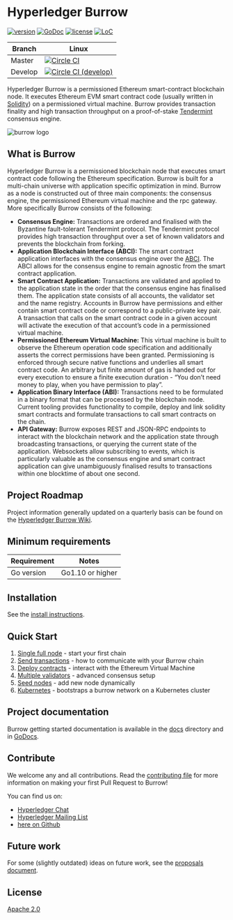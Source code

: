 # Hyperledger Burrow

[![version](https://img.shields.io/github/tag/hyperledger/burrow.svg)](https://github.com/hyperledger/burrow/releases/latest)
[![GoDoc](https://godoc.org/github.com/burrow?status.png)](https://godoc.org/github.com/hyperledger/burrow)
[![license](https://img.shields.io/github/license/hyperledger/burrow.svg)](LICENSE.md)
[![LoC](https://tokei.rs/b1/github/hyperledger/burrow?category=lines)](https://github.com/hyperledger/burrow)

Branch    | Linux
----------|------
| Master | [![Circle CI](https://circleci.com/gh/hyperledger/burrow/tree/master.svg?style=svg)](https://circleci.com/gh/hyperledger/burrow/tree/master) |
| Develop | [![Circle CI (develop)](https://circleci.com/gh/hyperledger/burrow/tree/develop.svg?style=svg)](https://circleci.com/gh/hyperledger/burrow/tree/develop) |

Hyperledger Burrow is a permissioned Ethereum smart-contract blockchain node. It executes Ethereum EVM smart contract code (usually written in [Solidity](https://solidity.readthedocs.io)) on a permissioned virtual machine. Burrow provides transaction finality and high transaction throughput on a proof-of-stake [Tendermint](https://tendermint.com) consensus engine.

![burrow logo](docs/images/burrow.png)

## What is Burrow

Hyperledger Burrow is a permissioned blockchain node that executes smart contract code following the Ethereum specification. Burrow is built for a multi-chain universe with application specific optimization in mind. Burrow as a node is constructed out of three main components: the consensus engine, the permissioned Ethereum virtual machine and the rpc gateway. More specifically Burrow consists of the following:

- **Consensus Engine:** Transactions are ordered and finalised with the Byzantine fault-tolerant Tendermint protocol.  The Tendermint protocol provides high transaction throughput over a set of known validators and prevents the blockchain from forking.
- **Application Blockchain Interface (ABCI):** The smart contract application interfaces with the consensus engine over the [ABCI](https://github.com/tendermint/tendermint/abci). The ABCI allows for the consensus engine to remain agnostic from the smart contract application.
- **Smart Contract Application:** Transactions are validated and applied to the application state in the order that the consensus engine has finalised them. The application state consists of all accounts, the validator set and the name registry. Accounts in Burrow have permissions and either contain smart contract code or correspond to a public-private key pair. A transaction that calls on the smart contract code in a given account will activate the execution of that account’s code in a permissioned virtual machine.
- **Permissioned Ethereum Virtual Machine:** This virtual machine is built to observe the Ethereum operation code specification and additionally asserts the correct permissions have been granted. Permissioning is enforced through secure native functions and underlies all smart contract code. An arbitrary but finite amount of gas is handed out for every execution to ensure a finite execution duration - “You don’t need money to play, when you have permission to play”.
- **Application Binary Interface (ABI):** Transactions need to be formulated in a binary format that can be processed by the blockchain node. Current tooling provides functionality to compile, deploy and link solidity smart contracts and formulate transactions to call smart contracts on the chain.
- **API Gateway:** Burrow exposes REST and JSON-RPC endpoints to interact with the blockchain network and the application state through broadcasting transactions, or querying the current state of the application. Websockets allow subscribing to events, which is particularly valuable as the consensus engine and smart contract application can give unambiguously finalised results to transactions within one blocktime of about one second.

## Project Roadmap

Project information generally updated on a quarterly basis can be found on the [Hyperledger Burrow Wiki](https://wiki.hyperledger.org/projects/burrow).

## Minimum requirements

Requirement|Notes
---|---
Go version | Go1.10 or higher

## Installation

See the [install instructions](docs/INSTALL.md).

## Quick Start
1. [Single full node](docs/quickstart/single-full-node.md) - start your first chain
1. [Send transactions](docs/quickstart/send-transactions.md) - how to communicate with your Burrow chain
1. [Deploy contracts](docs/quickstart/deploy-contracts.md) - interact with the Ethereum Virtual Machine
1. [Multiple validators](docs/quickstart/multiple-validators.md) - advanced consensus setup
1. [Seed nodes](docs/quickstart/seed-nodes.md) - add new node dynamically
1. [Kubernetes](https://github.com/helm/charts/tree/master/stable/burrow) - bootstraps a burrow network on a Kubernetes cluster

## Project documentation
Burrow getting started documentation is available in the [docs](docs/README.md) directory and in [GoDocs](https://godoc.org/github.com/hyperledger/burrow).

## Contribute

We welcome any and all contributions. Read the [contributing file](.github/CONTRIBUTING.md) for more information on making your first Pull Request to Burrow!

You can find us on:
- [Hyperledger Chat](https://chat.hyperledger.org)
- [Hyperledger Mailing List](https://lists.hyperledger.org/mailman/listinfo)
- [here on Github](https://github.com/hyperledger/burrow/issues)

## Future work

For some (slightly outdated) ideas on future work, see the [proposals document](docs/PROPOSALS.md).

## License

[Apache 2.0](LICENSE.md)
